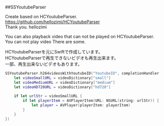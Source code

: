 ##SSYoutubeParser

Create based on HCYoutubeParser.  
https://github.com/hellozimi/HCYoutubeParser  
Thank you. hellozimi

You can also playback video that can not be played on HCYoutubeParser.  
You can not play video There are some.

HCYoutubeParserを元にSwiftで作成しています。  
HCYoutubeParserで再生できないビデオも再生出来ます。  
一部、再生出来ないビデオもあります。


```swift	
SSYoutubeParser.h264videosWithYoutubeID("YoutubeID", completionHandler: { (videoDictionary) -> Void in
    let videoSmallURL = videoDictionary["small"]
    let videoMediumURL = videoDictionary["medium"]
    let videoHD720URL = videoDictionary["hd720"]
    
    if let urlStr = videoSmallURL {
        if let playerItem = AVPlayerItem(URL: NSURL(string: urlStr)) {
            let player = AVPlayer(playerItem: playerItem)
        }
    }
})
```

